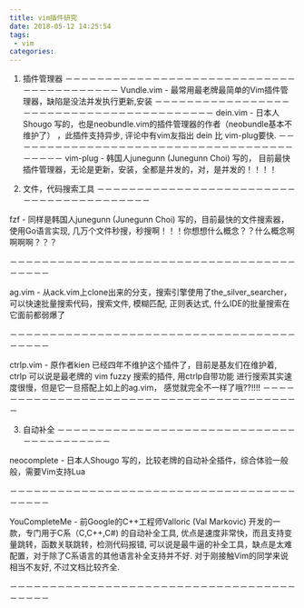 ```yaml
---
title: vim插件研究
date: 2018-05-12 14:25:54
tags:
 - vim
categories:
---
```

1. 插件管理器
－－－－－－－－－－－－－－－－－－－－－－－－－－－－－－－－－－－－－－－－－
Vundle.vim - 最常用最老牌最简单的Vim插件管理器，缺陷是没法并发执行更新,安装
－－－－－－－－－－－－－－－－－－－－－－－－－－－－－－－－－－－－－－－－－
dein.vim - 日本人Shougo 写的，也是neobundle.vim的插件管理器的作者（neobundle基本不维护了） ，此插件支持异步, 评论中有vim友指出 dein 比 vim-plug要快.
－－－－－－－－－－－－－－－－－－－－－－－－－－－－－－－－－－－－－－－－－
vim-plug - 韩国人junegunn (Junegunn Choi) 写的， 目前最快插件管理器，无论是更新，安装，全都是并发的，对，是并发的！！！！

2. 文件，代码搜索工具
－－－－－－－－－－－－－－－－－－－－－－－－－－－－－－－－－－－－－－－－－

fzf - 同样是韩国人junegunn (Junegunn Choi) 写的，目前最快的文件搜索器，使用Go语言实现, 几万个文件秒搜，秒搜啊！！！你想想什么概念？？什么概念啊啊啊啊？？？

－－－－－－－－－－－－－－－－－－－－－－－－－－－－－－－－－－－－－－－－－

ag.vim - 从ack.vim上clone出来的分支，搜索引擎使用了the_silver_searcher，可以快速批量搜索代码，搜索文件, 模糊匹配, 正则表达式, 什么IDE的批量搜索在它面前都弱爆了

－－－－－－－－－－－－－－－－－－－－－－－－－－－－－－－－－－－－－－－－－

ctrlp.vim - 原作者kien 已经四年不维护这个插件了，目前是基友们在维护着, ctrlp 可以说是最老牌的 vim fuzzy 搜索的插件, 用ctrlp自带功能 进行搜索其实速度很慢，但是它一旦搭配上如上的ag.vim， 感觉就完全不一样了哦??!!!!
－－－－－－－－－－－－－－－－－－－－－－－－－－－－－－－－－－－－－－－－－



3. 自动补全
－－－－－－－－－－－－－－－－－－－－－－－－－－－－－－－－－－－－－－－－－

neocomplete - 日本人Shougo 写的，比较老牌的自动补全插件，综合体验一般般，需要Vim支持Lua

－－－－－－－－－－－－－－－－－－－－－－－－－－－－－－－－－－－－－－－－－

YouCompleteMe - 前Google的C++工程师Valloric (Val Markovic) 开发的一款，专门用于C系（C,C++,C#) 的自动补全工具, 优点是速度非常快，而且支持变量跳转，函数关联跳转，检测代码报错, 可以说是最牛逼的补全工具，缺点是太难配置，对于除了C系语言的其他语言补全支持并不好. 对于刚接触Vim的同学来说相当不友好, 不过文档比较齐全.

－－－－－－－－－－－－－－－－－－－－－－－－－－－－－－－－－－－－－－－－－